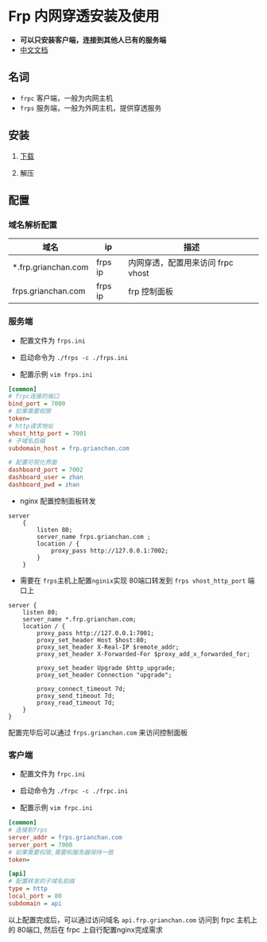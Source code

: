 # Frp 内网穿透安装及使用

- **可以只安装客户端，连接到其他人已有的服务端**
- [中文文档](https://github.com/fatedier/frp/blob/master/README_zh.md)

## 名词

- `frpc` 客户端，一般为内网主机
- `frps` 服务端，一般为外网主机，提供穿透服务

## 安装

1. [下载](https://github.com/fatedier/frp/releases)

2. 解压

## 配置

### 域名解析配置

| 域名 | ip | 描述 |
| ------ | --- | ----- |
|*.frp.grianchan.com| frps ip | 内网穿透，配置用来访问 frpc vhost|
| frps.grianchan.com| frps ip | frp 控制面板 |

### 服务端

- 配置文件为 `frps.ini`
- 启动命令为 `./frps -c ./frps.ini`

- 配置示例 `vim frps.ini`

```ini
[common]
# frpc连接的端口
bind_port = 7000
# 如果需要权限
token=
# http请求地址
vhost_http_port = 7001
# 子域名后缀
subdomain_host = frp.grianchan.com

# 配置可视化界面
dashboard_port = 7002
dashboard_user = zhan
dashboard_pwd = zhan
```

- nginx 配置控制面板转发

```nginx
server
    {
        listen 80;
        server_name frps.grianchan.com ; 
        location / {
            proxy_pass http://127.0.0.1:7002;
        }
    }
```

- 需要在 `frps`主机上配置`nginix`实现 80端口转发到 `frps vhost_http_port` 端口上

```nginx
server {
    listen 80;
    server_name *.frp.grianchan.com;
    location / {
        proxy_pass http://127.0.0.1:7001;
        proxy_set_header Host $host:80;
        proxy_set_header X-Real-IP $remote_addr;
        proxy_set_header X-Forwarded-For $proxy_add_x_forwarded_for;

        proxy_set_header Upgrade $http_upgrade;
        proxy_set_header Connection "upgrade";

        proxy_connect_timeout 7d;
        proxy_send_timeout 7d;
        proxy_read_timeout 7d;
    }
}
```

配置完毕后可以通过 `frps.grianchan.com` 来访问控制面板

### 客户端

- 配置文件为 `frpc.ini`
- 启动命令为 `./frpc -c ./frpc.ini`

- 配置示例 `vim frpc.ini`

```ini
[common]
# 连接到frps
server_addr = frps.grianchan.com
server_port = 7000
# 如果需要权限,需要和服务器保持一致
token=

[api]
# 配置转发的子域名前缀
type = http
local_port = 80
subdomain = api
```

以上配置完成后，可以通过访问域名 `api.frp.grianchan.com` 访问到 frpc 主机上的 80端口, 然后在 frpc 上自行配置nginx完成需求
